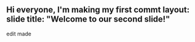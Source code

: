 **Hi everyone, I'm making my first commt**
layout: slide
title: "Welcome to our second slide!"
---
edit made
